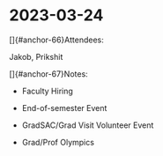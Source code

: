 # 2023-03-24

[]{#anchor-66}Attendees:

Jakob, Prikshit

[]{#anchor-67}Notes:

-   Faculty Hiring

-   End-of-semester Event

-   GradSAC/Grad Visit Volunteer Event

-   Grad/Prof Olympics

